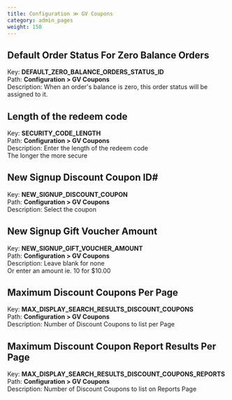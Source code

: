 ```yaml
---
title: Configuration ≫ GV Coupons
category: admin_pages
weight: 150 
---
```


<h2 id="default_order_status_for_zero_balance_orders">Default Order Status For Zero Balance Orders</h2>

<div class='indent'>Key: <b>DEFAULT_ZERO_BALANCE_ORDERS_STATUS_ID</b><br />
Path: <b>Configuration > GV Coupons</b><br />
Description: When an order's balance is zero, this order status will be assigned to it.</div>


<h2 id="length_of_the_redeem_code">Length of the redeem code</h2>

<div class='indent'>Key: <b>SECURITY_CODE_LENGTH</b><br />
Path: <b>Configuration > GV Coupons</b><br />
Description: Enter the length of the redeem code<br />The longer the more secure</div>


<h2 id="new_signup_discount_coupon_id">New Signup Discount Coupon ID#</h2>

<div class='indent'>Key: <b>NEW_SIGNUP_DISCOUNT_COUPON</b><br />
Path: <b>Configuration > GV Coupons</b><br />
Description: Select the coupon<br /></div>


<h2 id="new_signup_gift_voucher_amount">New Signup Gift Voucher Amount</h2>

<div class='indent'>Key: <b>NEW_SIGNUP_GIFT_VOUCHER_AMOUNT</b><br />
Path: <b>Configuration > GV Coupons</b><br />
Description: Leave blank for none<br />Or enter an amount ie. 10 for $10.00</div>


<h2 id="maximum_discount_coupons_per_page">Maximum Discount Coupons Per Page</h2>

<div class='indent'>Key: <b>MAX_DISPLAY_SEARCH_RESULTS_DISCOUNT_COUPONS</b><br />
Path: <b>Configuration > GV Coupons</b><br />
Description: Number of Discount Coupons to list per Page</div>


<h2 id="maximum_discount_coupon_report_results_per_page">Maximum Discount Coupon Report Results Per Page</h2>

<div class='indent'>Key: <b>MAX_DISPLAY_SEARCH_RESULTS_DISCOUNT_COUPONS_REPORTS</b><br />
Path: <b>Configuration > GV Coupons</b><br />
Description: Number of Discount Coupons to list on Reports Page</div>


